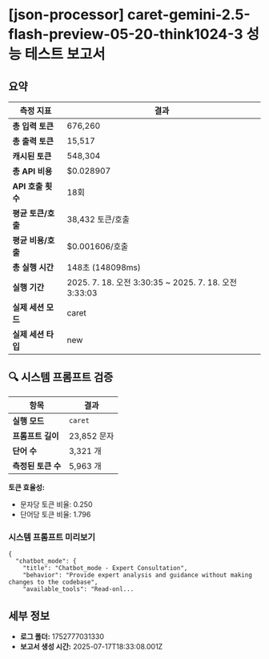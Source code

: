 # [json-processor] caret-gemini-2.5-flash-preview-05-20-think1024-3 성능 테스트 보고서

## 요약

| 측정 지표 | 결과 |
|---|---|
| **총 입력 토큰** | 676,260 |
| **총 출력 토큰** | 15,517 |
| **캐시된 토큰** | 548,304 |
| **총 API 비용** | $0.028907 |
| **API 호출 횟수** | 18회 |
| **평균 토큰/호출** | 38,432 토큰/호출 |
| **평균 비용/호출** | $0.001606/호출 |
| **총 실행 시간** | 148초 (148098ms) |
| **실행 기간** | 2025. 7. 18. 오전 3:30:35 ~ 2025. 7. 18. 오전 3:33:03 |
| **실제 세션 모드** | caret |
| **실제 세션 타입** | new |


## 🔍 시스템 프롬프트 검증

| 항목 | 결과 |
|---|---|
| **실행 모드** | `caret` |
| **프롬프트 길이** | 23,852 문자 |
| **단어 수** | 3,321 개 |
| **측정된 토큰 수** | 5,963 개 |

**토큰 효율성:**
- 문자당 토큰 비율: 0.250
- 단어당 토큰 비율: 1.796

### 시스템 프롬프트 미리보기
```
{
  "chatbot_mode": {
    "title": "Chatbot_mode - Expert Consultation",
    "behavior": "Provide expert analysis and guidance without making changes to the codebase",
    "available_tools": "Read-onl...
```




## 세부 정보

- **로그 폴더:** 1752777031330
- **보고서 생성 시간:** 2025-07-17T18:33:08.001Z
